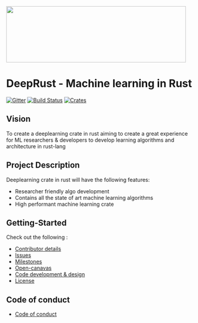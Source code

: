 <img src="https://cloud.githubusercontent.com/assets/5075497/25305466/2b244dc8-2799-11e7-8756-87e49e70bb6b.png" width="480" height="150" />

# DeepRust - Machine learning in Rust

[![Gitter](https://badges.gitter.im/dvigneshwer/deeprust.svg)](https://gitter.im/dvigneshwer/deeprust?utm_source=badge&utm_medium=badge&utm_campaign=pr-badge&utm_content=badge)
[![Build Status](https://travis-ci.org/dvigneshwer/deeprust.svg?branch=master)](https://travis-ci.org/dvigneshwer/deeprust)
[![Crates](https://img.shields.io/crates/v/deeprust.svg)](https://crates.io/crates/deeprust)
## Vision

To create a deeplearning crate in rust aiming to create a great experience for ML researchers & developers to develop learning algorithms and architecture in rust-lang

## Project Description

Deeplearning crate in rust will have the following features:

* Researcher friendly algo development
* Contains all the state of art machine learning algorithms
* High performant machine learning crate

## Getting-Started

Check out the following :

* [Contributor details](https://github.com/dvigneshwer/deeprust/blob/master/contributor/CONTRIBUTOR.md)
* [Issues](https://github.com/dvigneshwer/deeprust/issues)
* [Milestones](https://github.com/dvigneshwer/deeprust/milestone/1)
* [Open-canavas](https://github.com/dvigneshwer/deeprust/blob/master/open-canvas/open-canvas.md)
* [Code development & design](https://github.com/dvigneshwer/deeprust/tree/master/code)
* [License](https://github.com/dvigneshwer/deeprust/blob/master/license/LICENSE.md)

## Code of conduct

* [Code of conduct](https://github.com/dvigneshwer/deeprust/blob/master/code_of_conduct/code_of_conduct.md) 
